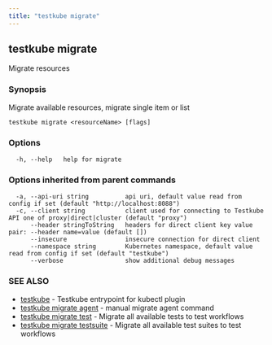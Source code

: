 ```yaml
---
title: "testkube migrate"
---
```

## testkube migrate

Migrate resources

### Synopsis

Migrate available resources, migrate single item or list

```
testkube migrate <resourceName> [flags]
```

### Options

```
  -h, --help   help for migrate
```

### Options inherited from parent commands

```
  -a, --api-uri string          api uri, default value read from config if set (default "http://localhost:8088")
  -c, --client string           client used for connecting to Testkube API one of proxy|direct|cluster (default "proxy")
      --header stringToString   headers for direct client key value pair: --header name=value (default [])
      --insecure                insecure connection for direct client
      --namespace string        Kubernetes namespace, default value read from config if set (default "testkube")
      --verbose                 show additional debug messages
```

### SEE ALSO

* [testkube](testkube.md)	 - Testkube entrypoint for kubectl plugin
* [testkube migrate agent](testkube_migrate_agent.md)	 - manual migrate agent command
* [testkube migrate test](testkube_migrate_test.md)	 - Migrate all available tests to test workflows
* [testkube migrate testsuite](testkube_migrate_testsuite.md)	 - Migrate all available test suites to test workflows

